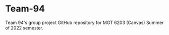 # Team-94
 Team 94's group project GitHub repository for MGT 6203 (Canvas) Summer of 2022 semester.

